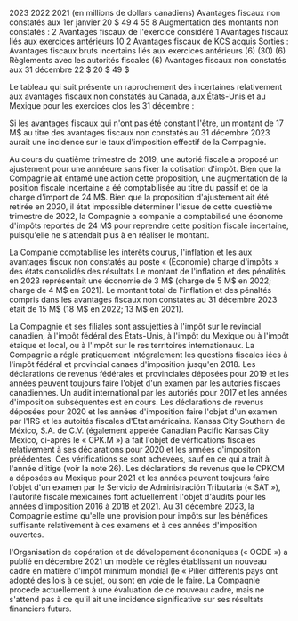2023 2022 2021 (en millions de dollars canadiens) Avantages fiscaux non constatés aux 1er janvier 20 \$ 49 4 55 8 Augmentation des montants non constatés : 2 Avantages fiscaux de l'exercice considéré 1 Avantages fiscaux liés aux exercices antérieurs 10 2 Avantages fiscaux de KCS acquis Sorties : Avantages fiscaux bruts incertains liés aux exercices antérieurs (6) (30) (6) Règlements avec les autorités fiscales (6) Avantages fiscaux non constatés aux 31 décembre 22 \$ 20 \$ 49 \$

Le tableau qui suit présente un raprochement des incertaines relativement aux avantages fiscaux non constatés au Canada, aux États-Unis et au Mexique pour les exercices clos les 31 décembre :

Si les avantages fiscaux qui n'ont pas été constant l'être, un montant de 17 M\$ au titre des avantages fiscaux non constatés au 31 décembre 2023 aurait une incidence sur le taux d'imposition effectif de la Compagnie.

Au cours du quatième trimestre de 2019, une autorié fiscale a proposé un ajustement pour une annéeure sans fixer la cotisation d'impôt. Bien que la Compagnie ait entamé une action cette proposition, une augmentation de la position fiscale incertaine a éé comptabilisée au titre du passif et de la charge d'import de 24 M\$. Bien que la proposition d'ajustement ait été retirée en 2020, il état impossible déterminer l'issue de cette questième trimestre de 2022, la Compagnie a companie a comptabilisé une économe d'impôts reportés de 24 M\$ pour reprendre cette position fiscale incertaine, puisqu'elle ne s'attendait plus à en réaliser le montant.

La Companie comptabilise les intérêts courus, l'inflation et les aux avantages fiscux non constatés au poste « (Économie) charge d'impôts » des états consolidés des résultats Le montant de l'inflation et des pénalités en 2023 représentait une économie de 3 M\$ (charge de 5 M\$ en 2022; charge de 4 M\$ en 2021). Le montant total de l'inflation et des pénaltés compris dans les avantages fiscaux non constatés au 31 décembre 2023 était de 15 M\$ (18 M\$ en 2022; 13 M\$ en 2021).

La Compagnie et ses filiales sont assujetties à l'impôt sur le revincial canadien, à l'impôt fédéral des États-Unis, à l'impôt du Mexique ou à l'impôt étaique et local, ou à l'impôt sur le res territoires internationaux. La Compagnie a réglé pratiquement intégralement les questions fiscales iées à l'impôt fédéral et provincial canaes d'imposition jusqu'en 2018. Les déclarations de revenus fédérales et provinciales déposées pour 2019 et les années peuvent toujours faire l'objet d'un examen par les autoriés fiscaes canadiennes. Un audit international par les autoriés pour 2017 et les années d'imposition subséquentes est en cours. Les déclarations de revenus déposées pour 2020 et les années d'imposition faire l'objet d'un examen par l'IRS et les autoités fiscales d'Etat américains. Kansas City Southern de México, S.A. de C.V. (également appelée Canadian Pacific Kansas City Mexico, ci-après le « CPK.M ») a fait l'objet de vérfications fiscales relativement à ses déclarations pour 2020 et les années d'impositon préédentes. Ces vérifications se sont achevées, sauf en ce qui a trait à l'année d'itige (voir la note 26). Les déclarations de revenus que le CPKCM a déposées au Mexique pour 2021 et les années peuvent toujours faire l'objet d'un examen par le Servicio de Administración Tributaria (« SAT »), l'autorité fiscale mexicaines font actuellement l'objet d'audits pour les années d'imposition 2016 à 2018 et 2021. Au 31 décembre 2023, la Compagnie estime qu'elle une provision pour impôts sur les bénéfices suffisante relativement à ces examens et à ces années d'imposition ouvertes.

l'Organisation de copération et de dévelopement écononiques (« OCDE ») a publié en décembre 2021 un modèle de règles établissant un nouveau cadre en matière d'impôt minimum mondial (le « Pilier différents pays ont adopté des lois à ce sujet, ou sont en voie de le faire. La Compaqnie procède actuellement à une évaluation de ce nouveau cadre, mais ne s'attend pas à ce qu'il ait une incidence significative sur ses résultats financiers futurs.